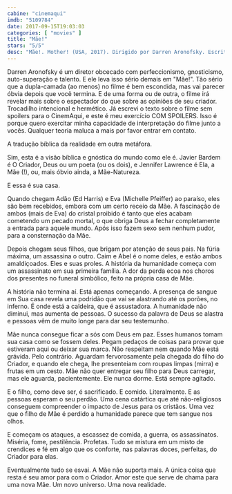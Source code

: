```yaml
---
cabine: "cinemaqui"
imdb: "5109784"
date: 2017-09-15T19:03:03
categories: [ "movies" ]
title: "Mãe!"
stars: "5/5"
desc: "Mãe!. Mother! (USA, 2017). Dirigido por Darren Aronofsky. Escrito por Darren Aronofsky. Com Jennifer Lawrence (Mother), Javier Bardem (Him), Ed Harris (Man), Michelle Pfeiffer (Woman), Brian Gleeson (Younger Brother), Domhnall Gleeson (Oldest Son), Jovan Adepo (Cupbearer), Amanda Chiu (Damsel), Patricia Summersett (Consoler)."
---
```

Darren Aronofsky é um diretor obcecado com perfeccionismo, gnosticismo, auto-superação e talento. E ele leva isso sério demais em "Mãe!". Tão sério que a dupla-camada (ao menos) no filme é bem escondida, mas vai parecer óbvia depois que você termina. E de uma forma ou de outra, o filme irá revelar mais sobre o espectador do que sobre as opiniões de seu criador. Trocadilho intencional e hermético. Já escrevi o texto sobre o filme sem spoilers para o CinemAqui, e este é meu exercício COM SPOILERS. Isso é porque quero exercitar minha capacidade de interpretação do filme junto a vocês. Qualquer teoria maluca a mais por favor entrar em contato.

A tradução bíblica da realidade em outra metáfora.

Sim, esta é a visão bíblica e gnóstica do mundo como ele é. Javier Bardem é O Criador, Deus ou um poeta (ou os dois), e Jennifer Lawrence é Ela, a Mãe (!), ou, mais óbvio ainda, a Mãe-Natureza.

E essa é sua casa.

Quando chegam Adão (Ed Harris) e Eva (Michelle Pfeiffer) ao paraíso, eles são bem recebidos, embora com um certo receio da Mãe. A fascinação de ambos (mais de Eva) do cristal proibido é tanto que eles acabam cometendo um pecado mortal, o que obriga Deus a fechar completamente a entrada para aquele mundo. Após isso fazem sexo sem nenhum pudor, para a consternação da Mãe.

Depois chegam seus filhos, que brigam por atenção de seus pais. Na fúria máxima, um assassina o outro. Caim e Abel é o nome deles, e estão ambos amaldiçoados. Eles e suas proles. A história da humanidade começa com um assassinato em sua primeira família. A dor da perda ecoa nos choros dos presentes no funeral simbólico, feito na própria casa de Mãe.

A história não termina aí. Está apenas começando. A presença de sangue em Sua casa revela uma podridão que vai se alastrando até os porões, no inferno. É onde está a caldeira, que é assustadora. A humanidade não diminui, mas aumenta de pessoas. O sucesso da palavra de Deus se alastra e pessoas vêm de muito longe para dar seu testemunho.

Mãe nunca consegue ficar a sós com Deus em paz. Esses humanos tomam sua casa como se fossem deles. Pegam pedaços de coisas para provar que estiveram aqui ou deixar sua marca. Não respeitam nem quando Mãe está grávida. Pelo contrário. Aguardam fervorosamente pela chegada do filho do Criador, e quando ele chega, lhe presenteiam com roupas limpas (mirra) e frutas em um cesto. Mãe não quer entregar seu filho para Deus carregar, mas ele aguarda, pacientemente. Ele nunca dorme. Está sempre agitado.

E o filho, como deve ser, é sacrificado. E comido. Literalmente. E as pessoas esperam o seu perdão. Uma cena catártica que até não-religiosos conseguem compreender o impacto de Jesus para os cristãos. Uma vez que o filho de Mãe é perdido a humanidade parece que tem sangue nos olhos.

E começam os ataques, a escassez de comida, a guerra, os assassinatos. Miséria, fome, pestilência. Profetas. Tudo se mistura em um misto de crendices e fé em algo que os conforte, nas palavras doces, perfeitas, do Criador para elas.

Eventualmente tudo se esvai. A Mãe não suporta mais. A única coisa que resta é seu amor para com o Criador. Amor este que serve de chama para uma nova Mãe. Um novo universo. Uma nova realidade.
